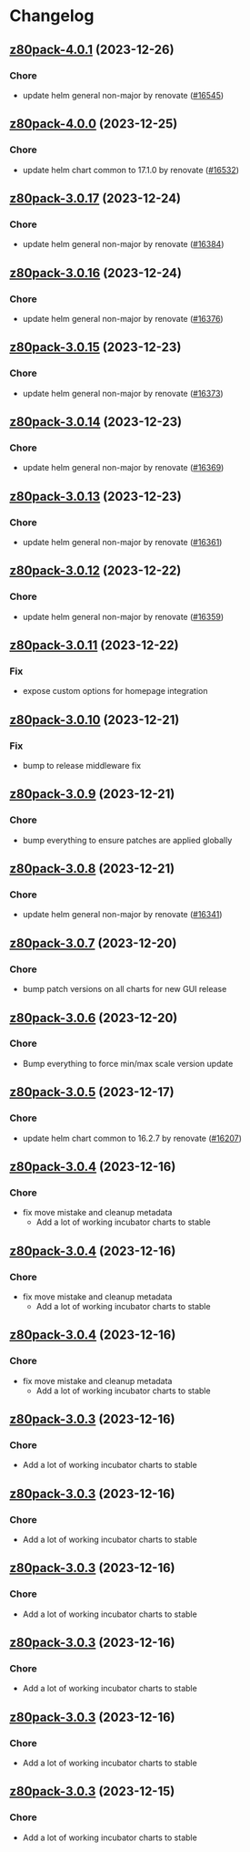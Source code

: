# Changelog



## [z80pack-4.0.1](https://github.com/truecharts/charts/compare/z80pack-4.0.0...z80pack-4.0.1) (2023-12-26)

### Chore

- update helm general non-major by renovate ([#16545](https://github.com/truecharts/charts/issues/16545))
  
  


## [z80pack-4.0.0](https://github.com/truecharts/charts/compare/z80pack-3.0.17...z80pack-4.0.0) (2023-12-25)

### Chore

- update helm chart common to 17.1.0 by renovate ([#16532](https://github.com/truecharts/charts/issues/16532))
  
  


## [z80pack-3.0.17](https://github.com/truecharts/charts/compare/z80pack-3.0.16...z80pack-3.0.17) (2023-12-24)

### Chore

- update helm general non-major by renovate ([#16384](https://github.com/truecharts/charts/issues/16384))
  
  


## [z80pack-3.0.16](https://github.com/truecharts/charts/compare/z80pack-3.0.15...z80pack-3.0.16) (2023-12-24)

### Chore

- update helm general non-major by renovate ([#16376](https://github.com/truecharts/charts/issues/16376))
  
  


## [z80pack-3.0.15](https://github.com/truecharts/charts/compare/z80pack-3.0.14...z80pack-3.0.15) (2023-12-23)

### Chore

- update helm general non-major by renovate ([#16373](https://github.com/truecharts/charts/issues/16373))
  
  


## [z80pack-3.0.14](https://github.com/truecharts/charts/compare/z80pack-3.0.13...z80pack-3.0.14) (2023-12-23)

### Chore

- update helm general non-major by renovate ([#16369](https://github.com/truecharts/charts/issues/16369))
  
  


## [z80pack-3.0.13](https://github.com/truecharts/charts/compare/z80pack-3.0.12...z80pack-3.0.13) (2023-12-23)

### Chore

- update helm general non-major by renovate ([#16361](https://github.com/truecharts/charts/issues/16361))
  
  


## [z80pack-3.0.12](https://github.com/truecharts/charts/compare/z80pack-3.0.11...z80pack-3.0.12) (2023-12-22)

### Chore

- update helm general non-major by renovate ([#16359](https://github.com/truecharts/charts/issues/16359))
  
  


## [z80pack-3.0.11](https://github.com/truecharts/charts/compare/z80pack-3.0.10...z80pack-3.0.11) (2023-12-22)

### Fix

- expose custom options for homepage integration
  
  


## [z80pack-3.0.10](https://github.com/truecharts/charts/compare/z80pack-3.0.9...z80pack-3.0.10) (2023-12-21)

### Fix

- bump to release middleware fix
  
  


## [z80pack-3.0.9](https://github.com/truecharts/charts/compare/z80pack-3.0.8...z80pack-3.0.9) (2023-12-21)

### Chore

- bump everything to ensure patches are applied globally
  
  


## [z80pack-3.0.8](https://github.com/truecharts/charts/compare/z80pack-3.0.7...z80pack-3.0.8) (2023-12-21)

### Chore

- update helm general non-major by renovate ([#16341](https://github.com/truecharts/charts/issues/16341))
  
  


## [z80pack-3.0.7](https://github.com/truecharts/charts/compare/z80pack-3.0.6...z80pack-3.0.7) (2023-12-20)

### Chore

- bump patch versions on all charts for new GUI release
  
  


## [z80pack-3.0.6](https://github.com/truecharts/charts/compare/z80pack-3.0.5...z80pack-3.0.6) (2023-12-20)

### Chore

- Bump everything to force min/max scale version update
  
  


## [z80pack-3.0.5](https://github.com/truecharts/charts/compare/z80pack-3.0.4...z80pack-3.0.5) (2023-12-17)

### Chore

- update helm chart common to 16.2.7 by renovate ([#16207](https://github.com/truecharts/charts/issues/16207))
  
  


## [z80pack-3.0.4](https://github.com/truecharts/charts/compare/z80pack-2.0.12...z80pack-3.0.4) (2023-12-16)

### Chore

- fix move mistake and cleanup metadata
  - Add a lot of working incubator charts to stable
  
  


## [z80pack-3.0.4](https://github.com/truecharts/charts/compare/z80pack-2.0.12...z80pack-3.0.4) (2023-12-16)

### Chore

- fix move mistake and cleanup metadata
  - Add a lot of working incubator charts to stable
  
  


## [z80pack-3.0.4](https://github.com/truecharts/charts/compare/z80pack-2.0.12...z80pack-3.0.4) (2023-12-16)

### Chore

- fix move mistake and cleanup metadata
  - Add a lot of working incubator charts to stable
  
  


## [z80pack-3.0.3](https://github.com/truecharts/charts/compare/z80pack-2.0.12...z80pack-3.0.3) (2023-12-16)

### Chore

- Add a lot of working incubator charts to stable
  
  


## [z80pack-3.0.3](https://github.com/truecharts/charts/compare/z80pack-2.0.12...z80pack-3.0.3) (2023-12-16)

### Chore

- Add a lot of working incubator charts to stable
  
  


## [z80pack-3.0.3](https://github.com/truecharts/charts/compare/z80pack-2.0.12...z80pack-3.0.3) (2023-12-16)

### Chore

- Add a lot of working incubator charts to stable
  
  


## [z80pack-3.0.3](https://github.com/truecharts/charts/compare/z80pack-2.0.12...z80pack-3.0.3) (2023-12-16)

### Chore

- Add a lot of working incubator charts to stable
  
  


## [z80pack-3.0.3](https://github.com/truecharts/charts/compare/z80pack-2.0.12...z80pack-3.0.3) (2023-12-16)

### Chore

- Add a lot of working incubator charts to stable
  
  


## [z80pack-3.0.3](https://github.com/truecharts/charts/compare/z80pack-2.0.12...z80pack-3.0.3) (2023-12-15)

### Chore

- Add a lot of working incubator charts to stable
  
  
